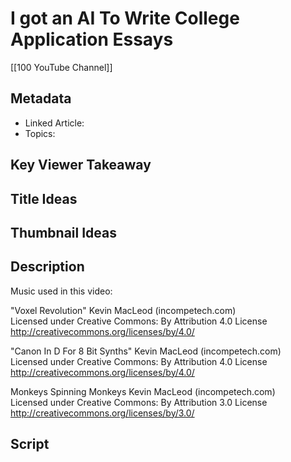 # I got an AI To Write College Application Essays

[[100 YouTube Channel]]

## Metadata
- Linked Article: 
- Topics: 

## Key Viewer Takeaway

## Title Ideas

## Thumbnail Ideas

## Description

Music used in this video: 

"Voxel Revolution" Kevin MacLeod (incompetech.com)  
Licensed under Creative Commons: By Attribution 4.0 License  
http://creativecommons.org/licenses/by/4.0/

"Canon In D For 8 Bit Synths" Kevin MacLeod (incompetech.com)  
Licensed under Creative Commons: By Attribution 4.0 License  
http://creativecommons.org/licenses/by/4.0/

Monkeys Spinning Monkeys Kevin MacLeod (incompetech.com)  
Licensed under Creative Commons: By Attribution 3.0 License  
http://creativecommons.org/licenses/by/3.0/


## Script